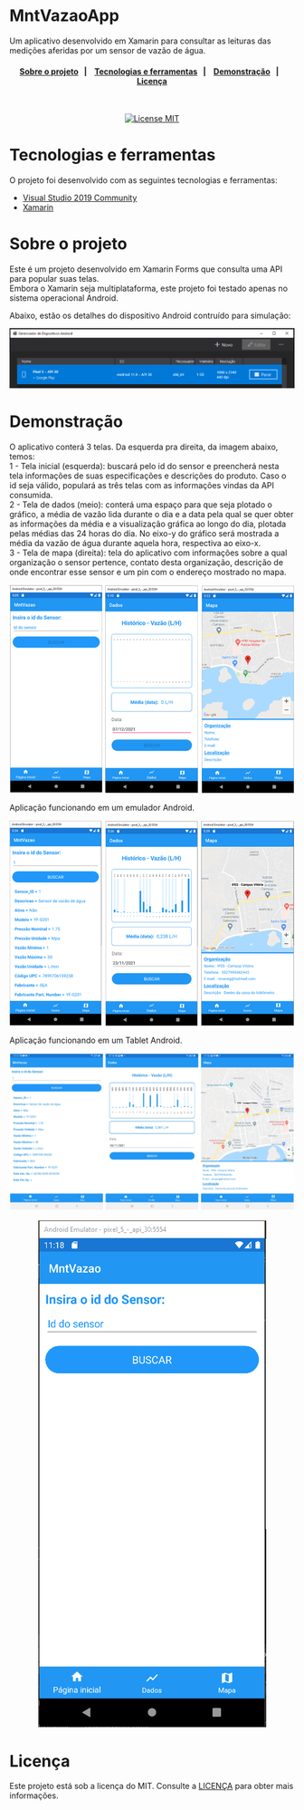 # MntVazaoApp
Um aplicativo desenvolvido em Xamarin para consultar as leituras das medições aferidas por um sensor de vazão de água.

<h4 align="center"> 
  <a href="#Sobre-o-projeto">Sobre o projeto</a>&nbsp;&nbsp;&nbsp;|&nbsp;&nbsp;&nbsp;
  <a href="#Tecnologias-e-ferramentas">Tecnologias e ferramentas</a>&nbsp;&nbsp;&nbsp;|&nbsp;&nbsp;&nbsp; 
  <a href="#Demonstração">Demonstração</a>&nbsp;&nbsp;&nbsp;|&nbsp;&nbsp;&nbsp;
  <a href="#Licença">Licença</a>
</h4>

<br/>

<p align="center">
  <a href="https://opensource.org/licenses/MIT">
    <img src="https://img.shields.io/badge/License-MIT-blue.svg" alt="License MIT">
  </a>
</p>

# Tecnologias e ferramentas

O projeto foi desenvolvido com as seguintes tecnologias e ferramentas:

- [Visual Studio 2019 Community](#Pré-requisitos)
- [Xamarin](https://dotnet.microsoft.com/apps/xamarin)

# Sobre o projeto

Este é um projeto desenvolvido em Xamarin Forms que consulta uma API para popular suas telas.                                                     
Embora o Xamarin seja multiplataforma, este projeto foi testado apenas no sistema operacional Android.

Abaixo, estão os detalhes do dispositivo Android contruído para simulação:

<p align="center">
  <img src="https://github.com/renanegobbi/MntVazaoApp/blob/main/Github/DetalhesDispositivoSimulacao.png"/>
</p>

# Demonstração

O aplicativo conterá 3 telas. Da esquerda pra direita, da imagem abaixo, temos:                                          
1 - Tela inicial (esquerda): buscará pelo id do sensor e preencherá nesta tela informações de suas especificações e descrições do produto. Caso o id seja válido, populará as três telas com as informações vindas da API consumida.                                            
2 - Tela de dados (meio): conterá uma espaço para que seja plotado o gráfico, a média de vazão lida durante o dia e a data pela qual se quer obter as informações da média e a visualização gráfica ao longo do dia, plotada pelas médias das 24 horas do dia. No eixo-y do gráfico será mostrada a média da vazão de água durante aquela hora, respectiva ao eixo-x.                                                                                                             
3 - Tela de mapa (direita): tela do aplicativo com informações sobre a qual organização o sensor pertence, contato desta organização, descrição de onde encontrar esse sensor e um pin com o endereço mostrado no mapa. 

<p align="center">
  <img src="https://github.com/renanegobbi/MntVazaoApp/blob/main/Github/AppImg1.png"/>
</p>

Aplicação funcionando em um emulador Android.

<img src="https://github.com/renanegobbi/MntVazaoApp/blob/main/Github/AppImg2.png"/>

Aplicação funcionando em um Tablet Android.

<img src="https://github.com/renanegobbi/MntVazaoApp/blob/main/Github/Telas_Tablet.png"/>

<p align="center">
  <img src="https://github.com/renanegobbi/MntVazaoApp/blob/main/Github/MntVazaoApp.gif">
</p>

# Licença
Este projeto está sob a licença do MIT. Consulte a [LICENÇA](https://github.com/TesteReteste/lim/blob/master/LICENSE) para obter mais informações.
